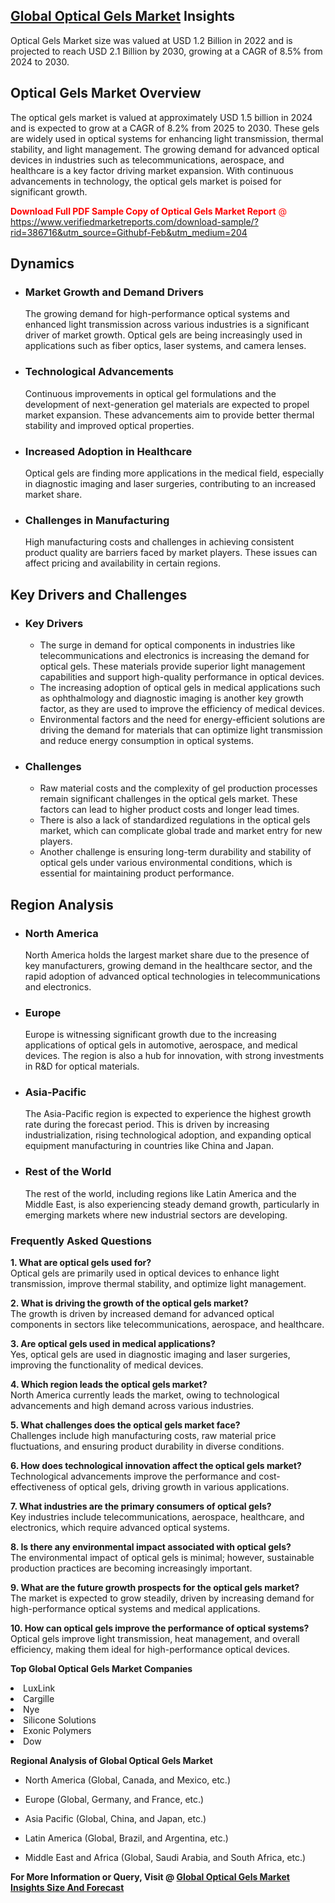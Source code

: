 <h2><a href="https://www.verifiedmarketreports.com/download-sample/?rid=386716&amp;utm_source=Githubf&amp;utm_medium=204" target="_blank">Global Optical Gels Market</a> Insights</h2><p>Optical Gels Market size was valued at USD 1.2 Billion in 2022 and is projected to reach USD 2.1 Billion by 2030, growing at a CAGR of 8.5% from 2024 to 2030.</p><p><h2>Optical Gels Market Overview</h2> <p>The optical gels market is valued at approximately USD 1.5 billion in 2024 and is expected to grow at a CAGR of 8.2% from 2025 to 2030. These gels are widely used in optical systems for enhancing light transmission, thermal stability, and light management. The growing demand for advanced optical devices in industries such as telecommunications, aerospace, and healthcare is a key factor driving market expansion. With continuous advancements in technology, the optical gels market is poised for significant growth. <p><span class=""><span style="color: #ff0000;"><strong>Download Full PDF Sample Copy of Optical Gels Market Report</strong> @ </span><a href="https://www.verifiedmarketreports.com/download-sample/?rid=386716&amp;utm_source=Githubf-Feb&amp;utm_medium=204" target="_blank">https://www.verifiedmarketreports.com/download-sample/?rid=386716&amp;utm_source=Githubf-Feb&amp;utm_medium=204</a></span></p></p> <h2>Dynamics</h2> <ul> <li><h3>Market Growth and Demand Drivers</h3> The growing demand for high-performance optical systems and enhanced light transmission across various industries is a significant driver of market growth. Optical gels are being increasingly used in applications such as fiber optics, laser systems, and camera lenses.</li> <li><h3>Technological Advancements</h3> Continuous improvements in optical gel formulations and the development of next-generation gel materials are expected to propel market expansion. These advancements aim to provide better thermal stability and improved optical properties.</li> <li><h3>Increased Adoption in Healthcare</h3> Optical gels are finding more applications in the medical field, especially in diagnostic imaging and laser surgeries, contributing to an increased market share.</li> <li><h3>Challenges in Manufacturing</h3> High manufacturing costs and challenges in achieving consistent product quality are barriers faced by market players. These issues can affect pricing and availability in certain regions.</li> </ul> <h2>Key Drivers and Challenges</h2> <ul> <li><h3>Key Drivers</h3> <ul> <li>The surge in demand for optical components in industries like telecommunications and electronics is increasing the demand for optical gels. These materials provide superior light management capabilities and support high-quality performance in optical devices.</li> <li>The increasing adoption of optical gels in medical applications such as ophthalmology and diagnostic imaging is another key growth factor, as they are used to improve the efficiency of medical devices.</li> <li>Environmental factors and the need for energy-efficient solutions are driving the demand for materials that can optimize light transmission and reduce energy consumption in optical systems.</li> </ul> </li> <li><h3>Challenges</h3> <ul> <li>Raw material costs and the complexity of gel production processes remain significant challenges in the optical gels market. These factors can lead to higher product costs and longer lead times.</li> <li>There is also a lack of standardized regulations in the optical gels market, which can complicate global trade and market entry for new players.</li> <li>Another challenge is ensuring long-term durability and stability of optical gels under various environmental conditions, which is essential for maintaining product performance.</li> </ul> </li> </ul> <h2>Region Analysis</h2> <ul> <li><h3>North America</h3> North America holds the largest market share due to the presence of key manufacturers, growing demand in the healthcare sector, and the rapid adoption of advanced optical technologies in telecommunications and electronics.</li> <li><h3>Europe</h3> Europe is witnessing significant growth due to the increasing applications of optical gels in automotive, aerospace, and medical devices. The region is also a hub for innovation, with strong investments in R&D for optical materials.</li> <li><h3>Asia-Pacific</h3> The Asia-Pacific region is expected to experience the highest growth rate during the forecast period. This is driven by increasing industrialization, rising technological adoption, and expanding optical equipment manufacturing in countries like China and Japan.</li> <li><h3>Rest of the World</h3> The rest of the world, including regions like Latin America and the Middle East, is also experiencing steady demand growth, particularly in emerging markets where new industrial sectors are developing.</li> </ul> <h3>Frequently Asked Questions</h3> <p><b>1. What are optical gels used for?</b><br> Optical gels are primarily used in optical devices to enhance light transmission, improve thermal stability, and optimize light management.</p> <p><b>2. What is driving the growth of the optical gels market?</b><br> The growth is driven by increased demand for advanced optical components in sectors like telecommunications, aerospace, and healthcare.</p> <p><b>3. Are optical gels used in medical applications?</b><br> Yes, optical gels are used in diagnostic imaging and laser surgeries, improving the functionality of medical devices.</p> <p><b>4. Which region leads the optical gels market?</b><br> North America currently leads the market, owing to technological advancements and high demand across various industries.</p> <p><b>5. What challenges does the optical gels market face?</b><br> Challenges include high manufacturing costs, raw material price fluctuations, and ensuring product durability in diverse conditions.</p> <p><b>6. How does technological innovation affect the optical gels market?</b><br> Technological advancements improve the performance and cost-effectiveness of optical gels, driving growth in various applications.</p> <p><b>7. What industries are the primary consumers of optical gels?</b><br> Key industries include telecommunications, aerospace, healthcare, and electronics, which require advanced optical systems.</p> <p><b>8. Is there any environmental impact associated with optical gels?</b><br> The environmental impact of optical gels is minimal; however, sustainable production practices are becoming increasingly important.</p> <p><b>9. What are the future growth prospects for the optical gels market?</b><br> The market is expected to grow steadily, driven by increasing demand for high-performance optical systems and medical applications.</p> <p><b>10. How can optical gels improve the performance of optical systems?</b><br> Optical gels improve light transmission, heat management, and overall efficiency, making them ideal for high-performance optical devices.</p> </p><p><strong>Top Global Optical Gels Market Companies</strong></p><div data-test-id=""><p><li>LuxLink</li><li> Cargille</li><li> Nye</li><li> Silicone Solutions</li><li> Exonic Polymers</li><li> Dow</li></p><div><strong>Regional Analysis of&nbsp;Global Optical Gels Market</strong></div><ul><li dir="ltr"><p dir="ltr">North America&nbsp;(Global, Canada, and Mexico, etc.)</p></li><li dir="ltr"><p dir="ltr">Europe (Global, Germany, and France, etc.)</p></li><li dir="ltr"><p dir="ltr">Asia Pacific&nbsp;(Global, China, and Japan, etc.)</p></li><li dir="ltr"><p dir="ltr">Latin America&nbsp;(Global, Brazil, and Argentina, etc.)</p></li><li dir="ltr">Middle East and Africa&nbsp;(Global, Saudi Arabia, and South Africa, etc.)</li></ul><p><strong>For More Information or Query, Visit @&nbsp;</strong><strong><a href="https://www.verifiedmarketreports.com/product/optical-gels-market/?utm_source=Githubf&amp;utm_medium=204" target="_blank">Global Optical Gels Market Insights Size And Forecast</a></strong></p></div>
